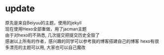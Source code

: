 # update
原先是来自Beiyuu的主题，使用的jekyll  
现在使用Hexo全部重做，用了jacman主题  
由于对hexo的不熟悉, 几次提交把提交历史全毁了  
感谢以上所有的作者，感兴趣的同学可以参考我的博客搭建自己的博客
hexo有很多漂亮的主题可以用, 大家也可以自己魔改  
